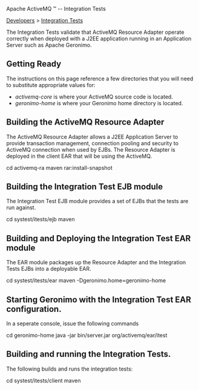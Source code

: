 Apache ActiveMQ ™ -- Integration Tests 

[Developers](developers.html) > [Integration Tests](integration-tests.html)


The Integration Tests validate that ActiveMQ Resource Adapter operate correctly when deployed with a J2EE application running in an Application Server such as Apache Geronimo.

Getting Ready
-------------

The instructions on this page reference a few directories that you will need to substitute appropriate values for:

*   _activemq-core_ is where your ActiveMQ source code is located.
*   _geronimo-home_ is where your Geronimo home directory is located.

Building the ActiveMQ Resource Adapter
--------------------------------------

The ActiveMQ Resource Adapter allows a J2EE Application Server to provide transaction management, connection pooling and security to ActiveMQ connection when used by EJBs. The Resource Adapter is deployed in the client EAR that will be using the ActiveMQ.

cd activemq-ra
maven rar:install-snapshot

Building the Integration Test EJB module
----------------------------------------

The Integration Test EJB module provides a set of EJBs that the tests are run against.

cd systest/itests/ejb
maven

Building and Deploying the Integration Test EAR module
------------------------------------------------------

The EAR module packages up the Resource Adapter and the Integration Tests EJBs into a deployable EAR.

cd systest/itests/ear
maven -Dgeronimo.home=geronimo-home

Starting Geronimo with the Integration Test EAR configuration.
--------------------------------------------------------------

In a seperate console, issue the following commands

cd geronimo-home
java -jar bin/server.jar org/activemq/ear/itest

Building and running the Integration Tests.
-------------------------------------------

The following builds and runs the integration tests:

cd systest/itests/client
maven

